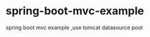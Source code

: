 spring-boot-mvc-example
=======================

spring boot mvc example ,use  tomcat datasource pool
